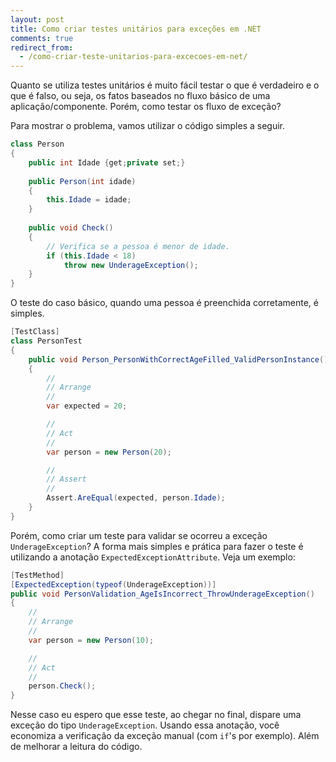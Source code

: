 ```yaml
---
layout: post
title: Como criar testes unitários para exceções em .NET
comments: true
redirect_from:
  - /como-criar-teste-unitarios-para-excecoes-em-net/
---
```


Quanto se utiliza testes unitários é muito fácil testar o que é verdadeiro e o que é falso, ou seja, os fatos baseados no fluxo básico de uma aplicação/componente. Porém, como testar os fluxo de exceção?

Para mostrar o problema, vamos utilizar o código simples a seguir.

```java
class Person 
{
	public int Idade {get;private set;}
	
	public Person(int idade)
	{
		this.Idade = idade;
	}
	
	public void Check()
	{
		// Verifica se a pessoa é menor de idade.
		if (this.Idade < 18)
			throw new UnderageException();
	}
}
```
	
O teste do caso básico, quando uma pessoa é preenchida corretamente, é simples.

```java	
[TestClass]
class PersonTest
{
	public void Person_PersonWithCorrectAgeFilled_ValidPersonInstance()
	{
		//
		// Arrange
		//
		var expected = 20;

		//
		// Act
		//
		var person = new Person(20);

		//
		// Assert
		//
		Assert.AreEqual(expected, person.Idade);
	}
}
```
	
Porém, como criar um teste para validar se ocorreu a exceção `UnderageException`? A forma mais simples e prática para fazer o teste é utilizando a anotação `ExpectedExceptionAttribute`. Veja um exemplo:

```java
[TestMethod]
[ExpectedException(typeof(UnderageException))]
public void PersonValidation_AgeIsIncorrect_ThrowUnderageException()
{
	//
	// Arrange
	//
	var person = new Person(10);

	//
	// Act
	//
	person.Check();
}
```


Nesse caso eu espero que esse teste, ao chegar no final, dispare uma exceção do tipo `UnderageException`. Usando essa anotação, você economiza a verificação da exceção manual (com `if`'s por exemplo). Além de melhorar a leitura do código.
